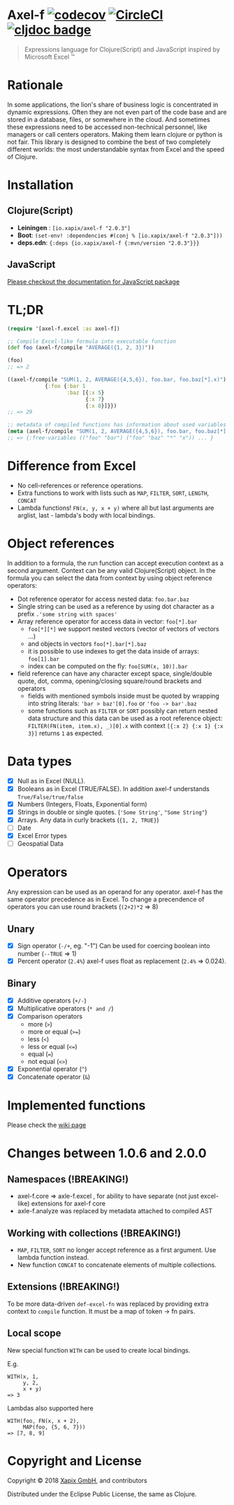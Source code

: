 # Axel-f [![codecov](https://codecov.io/gh/xapix-io/axel-f/branch/master/graph/badge.svg)](https://codecov.io/gh/xapix-io/axel-f) [![CircleCI](https://circleci.com/gh/xapix-io/axel-f/tree/master.svg?style=svg)](https://circleci.com/gh/xapix-io/axel-f/tree/master) [![cljdoc badge](https://cljdoc.org/badge/io.xapix/axel-f)](https://cljdoc.org/d/io.xapix/axel-f/CURRENT)

> Expressions language for Clojure(Script) and JavaScript inspired by Microsoft Excel ™

# Rationale

In some applications, the lion's share of business logic is concentrated in dynamic expressions. Often they are not even part of the code base and are stored in a database, files, or somewhere in the cloud. And sometimes these expressions need to be accessed non-technical personnel, like managers or call centers operators. Making them learn clojure or python is not fair. This library is designed to combine the best of two completely different worlds: the most understandable syntax from Excel and the speed of Clojure.

# Installation

## Clojure(Script)

* **Leiningen** : `[io.xapix/axel-f "2.0.3"]`
* **Boot**: `(set-env! :dependencies #(conj % [io.xapix/axel-f "2.0.3"]))`
* **deps.edn**: `{:deps {io.xapix/axel-f {:mvn/version "2.0.3"}}}`

## JavaScript

[Please checkout the documentation for JavaScript package](https://github.com/xapix-io/axel-f/tree/master/release-js)

# TL;DR

```clojure
(require '[axel-f.excel :as axel-f])

;; Compile Excel-like formula into executable function
(def foo (axel-f/compile "AVERAGE({1, 2, 3})"))

(foo)
;; => 2

((axel-f/compile "SUM(1, 2, AVERAGE({4,5,6}), foo.bar, foo.baz[*].x)")
            {:foo {:bar 1
                   :baz [{:x 5}
                         {:x 7}
                         {:x 8}]}})
;; => 29

;; metadata of compiled functions has information about used variables
(meta (axel-f/compile "SUM(1, 2, AVERAGE({4,5,6}), foo.bar, foo.baz[*].x)"))
;; => {:free-variables (("foo" "bar") ("foo" "baz" "*" "x")) ... }
```

# Difference from Excel

* No cell-references or reference operations.
* Extra functions to work with lists such as `MAP`, `FILTER`, `SORT`, `LENGTH`, `CONCAT`
* Lambda functions! `FN(x, y, x + y)` where all but last arguments are arglist, last - lambda's body with local bindings.

# Object references

In addition to a formula, the run function can accept execution context as a second argument. Context can be any valid Clojure(Script) object. In the formula you can select the data from context by using object reference operators:

* Dot reference operator for access nested data: `foo.bar.baz`
* Single string can be used as a reference by using dot character as a prefix `.'some string with spaces'`
* Array reference operator for access data in vector: `foo[*].bar`
  * `foo[*][*]` we support nested vectors (vector of vectors of vectors ...)
  * and objects in vectors `foo[*].bar[*].baz`
  * it is possible to use indexes to get the data inside of arrays: `foo[1].bar`
  * index can be computed on the fly: `foo[SUM(x, 10)].bar`
* field reference can have any character except space, single/double quote, dot, comma, opening/closing square/round brackets and operators
  * fields with mentioned symbols inside must be quoted by wrapping into string literals: `'bar > baz'[0].foo` or `'foo -> bar'.baz`
  * some functions such as `FILTER` or `SORT` possibly can return nested data structure and this data can be used as a root reference object: `FILTER(FN(item, item.x), _)[0].x` with context `[{:x 2} {:x 1} {:x 3}]` returns `1` as expected.

# Data types

- [x] Null as in Excel (NULL).
- [x] Booleans as in Excel (TRUE/FALSE). In addition axel-f understands `True/False/true/false`
- [x] Numbers (Integers, Floats, Exponential form)
- [x] Strings in double or single quotes. (`'Some String'`, `"Some String"`)
- [x] Arrays. Any data in curly brackets (`{1, 2, TRUE}`)
- [ ] Date
- [x] Excel Error types
- [ ] Geospatial Data

# Operators

Any expression can be used as an operand for any operator. axel-f has the same operator precedence as in Excel. To change a precendence of operators you can use round brackets (`(2+2)*2` => 8)

## Unary

- [x] Sign operator (`-/+`, eg. "-1") Can be used for coercing boolean into number (`--TRUE` => 1)
- [x] Percent operator (`2.4%`) axel-f uses float as replacement (`2.4%` => 0.024).

## Binary

- [x] Additive operators (`+/-`)
- [x] Multiplicative operators (`* and /`)
- [x] Comparison operators
  - more (`>`)
  - more or equal (`>=`)
  - less (`<`)
  - less or equal (`<=`)
  - equal (`=`)
  - not equal (`<>`)
- [x] Exponential operator (`^`)
- [x] Concatenate operator (`&`)

# Implemented functions

Please check the [wiki page](https://github.com/xapix-io/axel-f/wiki)

# Changes between 1.0.6 and 2.0.0

## Namespaces (!BREAKING!)

* axel-f.core => axle-f.excel , for ability to have separate (not just excel-like) extensions for axel-f core
* axle-f.analyze was replaced by metadata attached to compiled AST

## Working with collections (!BREAKING!)

* `MAP`, `FILTER`, `SORT` no longer accept reference as a first argument. Use lambda function instead.
* New function `CONCAT` to concatenate elements of multiple collections.

## Extensions (!BREAKING!)

To be more data-driven `def-excel-fn` was replaced by providing extra context to
`compile` function. It must be a map of token -> fn pairs.

## Local scope

New special function `WITH` can be used to create local bindings.

E.g.

```
WITH(x, 1,
     y, 2,
     x + y)
=> 3
```

Lambdas also supported here

```
WITH(foo, FN(x, x + 2),
     MAP(foo, {5, 6, 7}))
=> [7, 8, 9]
```

# Copyright and License

Copyright © 2018 [Xapix GmbH](https://www.xapix.io/), and contributors

Distributed under the Eclipse Public License, the same as Clojure.
